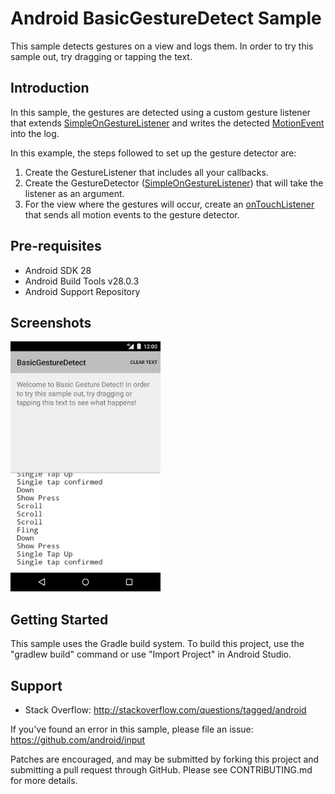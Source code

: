 
Android BasicGestureDetect Sample
===================================

This sample detects gestures on a view and logs them. In order to try this
sample out, try dragging or tapping the text.

Introduction
------------

In this sample, the gestures are detected using a custom gesture listener that extends
[SimpleOnGestureListener][1] and writes the detected [MotionEvent][2] into the log.

In this example, the steps followed to set up the gesture detector are:
1. Create the GestureListener that includes all your callbacks.
2. Create the GestureDetector ([SimpleOnGestureListener][1]) that will take the listener as an argument.
3. For the view where the gestures will occur, create an [onTouchListener][3]
that sends all motion events to the gesture detector.

[1]: http://developer.android.com/reference/android/view/GestureDetector.SimpleOnGestureListener.html
[2]: http://developer.android.com/reference/android/view/MotionEvent.html
[3]: http://developer.android.com/reference/android/view/View.OnTouchListener.html

Pre-requisites
--------------

- Android SDK 28
- Android Build Tools v28.0.3
- Android Support Repository

Screenshots
-------------

<img src="screenshots/1-main.png" height="400" alt="Screenshot"/> 

Getting Started
---------------

This sample uses the Gradle build system. To build this project, use the
"gradlew build" command or use "Import Project" in Android Studio.

Support
-------

- Stack Overflow: http://stackoverflow.com/questions/tagged/android

If you've found an error in this sample, please file an issue:
https://github.com/android/input

Patches are encouraged, and may be submitted by forking this project and
submitting a pull request through GitHub. Please see CONTRIBUTING.md for more details.
